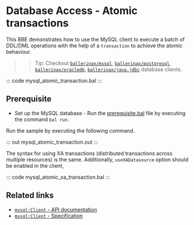 # Database Access - Atomic transactions

This BBE demonstrates how to use the MySQL client to execute a batch of DDL/DML operations with the help of a `transaction` to achieve the atomic behaviour.

>> Tip: Checkout [`ballerinax/mssql`](https://central.ballerina.io/ballerinax/mssql), [`ballerinax/postgresql`](https://central.ballerina.io/ballerinax/postgresql), [`ballerinax/oracledb`](https://central.ballerina.io/ballerinax/oracledb), [`ballerinax/java.jdbc`](https://central.ballerina.io/ballerinax/java.jdbc) database clients.

::: code mysql_atomic_transaction.bal :::

## Prerequisite
- Set up the MySQL database - Run the [prerequisite.bal](https://github.com/ballerina-platform/ballerina-distribution/blob/master/examples/mysql-atomic-transaction/prerequisites/prerequisite.bal) file by executing the command `bal run`.

Run the sample by executing the following command.

::: out mysql_atomic_transaction.out :::

The syntax for using XA transactions (distributed transactions across multiple resources) is the same. Additionally, `useXADatasource` option should be enabled in the client,

::: code mysql_atomic_xa_transaction.bal :::

## Related links
- [`mysql:Client` - API documentation](https://lib.ballerina.io/ballerinax/mysql/latest/)
- [`mysql:Client` - Specification](https://github.com/ballerina-platform/module-ballerinax-mysql/blob/master/docs/spec/spec.md#2-client)
